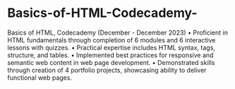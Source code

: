 # Basics-of-HTML-Codecademy-

Basics of HTML, Codecademy
(December - December 2023)
•	Proficient in HTML fundamentals through completion of 6 modules and 6 interactive lessons with quizzes.
•	Practical expertise includes HTML syntax, tags, structure, and tables.
•	Implemented best practices for responsive and semantic web content in web page development.
•	Demonstrated skills through creation of 4 portfolio projects, showcasing ability to deliver functional web pages.
